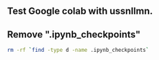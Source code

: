 ## Test Google colab with ussnllmn.

## Remove ".ipynb_checkpoints"

```sh
rm -rf `find -type d -name .ipynb_checkpoints`
```
